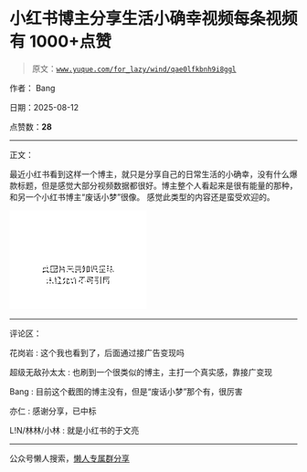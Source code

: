 # 小红书博主分享生活小确幸视频每条视频有 1000+点赞

> 原文：[`www.yuque.com/for_lazy/wind/qae0lfkbnh9i8ggl`](https://www.yuque.com/for_lazy/wind/qae0lfkbnh9i8ggl)

作者： Bang

日期：2025-08-12

点赞数：**28**

* * *

正文：

最近小红书看到这样一个博主，就只是分享自己的日常生活的小确幸，没有什么爆款标题，但是感觉大部分视频数据都很好。博主整个人看起来是很有能量的那种，和另一个小红书博主“废话小梦”很像。
感觉此类型的内容还是蛮受欢迎的。

![](img/a319d9775b7b9731227ce8175bf91809.png "None")

* * *

评论区：

花岗岩 : 这个我也看到了，后面通过接广告变现吗

超级无敌孙太太 : 也刷到一个很类似的博主，主打一个真实感，靠接广变现

Bang : 目前这个截图的博主没有，但是“废话小梦”那个有，很厉害

亦仁 : 感谢分享，已中标

L!N/林林/小林 : 就是小红书的于文亮

* * *

公众号懒人搜索，[懒人专属群分享](https://lazybook.fun/#/blog/group)